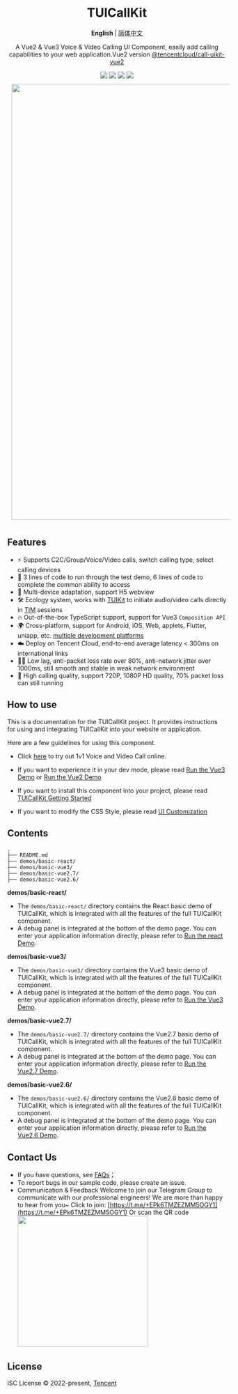 <h1 align="center"> TUICallKit </h1>

<p align="center"> 
<b> English </b> | <a href="https://github.com/tencentyun/TUICallKit/blob/main/Web/README.zh-CN.md"> 简体中文 </a>
</p>

<p align="center">  A Vue2 & Vue3 Voice & Video Calling UI Component, easily add calling capabilities to  your web application.Vue2 version <a href="https://www.npmjs.com/package/@tencentcloud/call-uikit-vue2"> @tencentcloud/call-uikit-vue2 </a></p>

<div align="center">
<img src="https://img.shields.io/npm/v/@tencentcloud/call-uikit-vue">
<img src="https://img.shields.io/badge/Vue-%5E3.0.0-brightgreen">
<img src="https://img.shields.io/badge/support-docs%20%26%20demos-yellow">
<img src="https://img.shields.io/npm/l/@tencentcloud/call-uikit-vue">
<!-- https://shields.io/category/version  - tag: docs/demos, H5, v1.0.3(changelog), 
GitHub Release Date: -->
</div>

<img src="https://user-images.githubusercontent.com/57169560/205650396-476e0e20-42a3-493a-8e90-6f7ba50da83e.gif" style="width: 1000px; margin: 10px;" align="center">

## Features

- ⚡️ Supports C2C/Group/Voice/Video calls, switch calling type, select calling devices
- 🌟 3 lines of code to run through the test demo, 6 lines of code to complete the common ability to access
- 📱 Multi-device adaptation, support H5 webview
- 🛠 Ecology system, works with [TUIKit](https://www.tencentcloud.com/document/product/1047/50061) to initiate audio/video calls directly in [TIM](https://www.tencentcloud.com/document/product/1047/33513) sessions
- 🔥 Out-of-the-box TypeScript support, support for Vue3 `Composition API`
- 🌍 Cross-platform, support for Android, iOS, Web, applets, Flutter, uniapp, etc. [multiple development platforms](https://www.tencentcloud.com/document/product/647/35078)
- ☁️ Deploy on Tencent Cloud, end-to-end average latency < 300ms on international links
- 🤙🏻 Low lag, anti-packet loss rate over 80%, anti-network jitter over 1000ms, still smooth and stable in weak network environment
- 🌈 High calling quality, support 720P, 1080P HD quality, 70% packet loss can still running

## How to use

This is a documentation for the TUICallKit project. It provides instructions for using and integrating TUICallKit into your website or application.

Here are a few guidelines for using this component.

- Click [here](https://tcms-demo.tencentcloud.com/exp-center/index.html#/detail?scene=callkit) to try out 1v1 Voice and Video Call online.

- If you want to experience it in your dev mode, please read [Run the Vue3 Demo](https://github.com/tencentyun/TUICallKit/blob/main/Web/demos/basic-vue3/README.en.md) or [Run the Vue2 Demo](https://github.com/tencentyun/TUICallKit/blob/main/Web/demos/basic-vue2/README.en.md)

- If you want to install this component into your project, please read [TUICallKit Getting Started](https://www.tencentcloud.com/document/product/647/50993)

- If you want to modify the CSS Style, please read [UI Customization](https://www.tencentcloud.com/document/product/647/50997)

## Contents

```text
.
├── README.md
├── demos/basic-react/
├── demos/basic-vue3/
├── demos/basic-vue2.7/
├── demos/basic-vue2.6/
```

**demos/basic-react/**

- The `demos/basic-react/` directory contains the React basic demo of TUICallKit, which is integrated with all the features of the full TUICallKit component.
- A debug panel is integrated at the bottom of the demo page. You can enter your application information directly, please refer to [Run the react Demo](https://github.com/tencentyun/TUICallKit/blob/main/Web/demos/basic-react/README.md).

**demos/basic-vue3/**

- The `demos/basic-vue3/` directory contains the Vue3 basic demo of TUICallKit, which is integrated with all the features of the full TUICallKit component.
- A debug panel is integrated at the bottom of the demo page. You can enter your application information directly, please refer to [Run the Vue3 Demo](https://github.com/tencentyun/TUICallKit/blob/main/Web/demos/basic-vue3/README.md).

**demos/basic-vue2.7/**

- The `demos/basic-vue2.7/` directory contains the Vue2.7 basic demo of TUICallKit, which is integrated with all the features of the full TUICallKit component.
- A debug panel is integrated at the bottom of the demo page. You can enter your application information directly, please refer to [Run the Vue2.7 Demo](https://github.com/tencentyun/TUICallKit/blob/main/Web/demos/basic-vue2.7/README.md).

**demos/basic-vue2.6/**

- The `demos/basic-vue2.6/` directory contains the Vue2.6 basic demo of TUICallKit, which is integrated with all the features of the full TUICallKit component.
- A debug panel is integrated at the bottom of the demo page. You can enter your application information directly, please refer to [Run the Vue2.6 Demo](https://github.com/tencentyun/TUICallKit/blob/main/Web/demos/basic-vue2.6/README.md).

## Contact Us

- If you have questions, see [FAQs](https://www.tencentcloud.com/document/product/647/51024)；
- To report bugs in our sample code, please create an issue.
- Communication & Feedback
Welcome to join our Telegram Group to communicate with our professional engineers! We are more than happy to hear from you~
Click to join: [https://t.me/+EPk6TMZEZMM5OGY1](https://t.me/+EPk6TMZEZMM5OGY1)
Or scan the QR code
  <img src="https://qcloudimg.tencent-cloud.cn/raw/79cbfd13877704ff6e17f30de09002dd.jpg" width="300px">    

## License

ISC License © 2022-present, [Tencent](https://www.tencent.com/)
